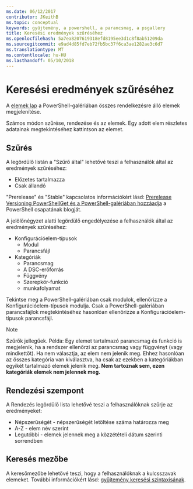 ```yaml
---
ms.date: 06/12/2017
contributor: JKeithB
ms.topic: conceptual
keywords: gyűjtemény, a powershell, a parancsmag, a psgallery
title: Keresési eredmények szűréséhez
ms.openlocfilehash: 5a7ea8207619318efd8195ee3d1c8f8ab51209da
ms.sourcegitcommit: e9ad4d85fd7eb72fb5bc37f6ca3ae1282ae3c6d7
ms.translationtype: MT
ms.contentlocale: hu-HU
ms.lasthandoff: 05/10/2018
---
```

# <a name="filtering-search-results"></a>Keresési eredmények szűréséhez

A [elemek lap](https://www.powershellgallery.com/items) a PowerShell-galériában összes rendelkezésre álló elemek megjelenítése.

Számos módon szűrése, rendezése és az elemek.
Egy adott elem részletes adatainak megtekintéséhez kattintson az elemet.

## <a name="filter-by"></a>Szűrés

A legördülő listán a "Szűrő által" lehetővé teszi a felhasználók által az eredmények szűréséhez:
- Előzetes tartalmazza
- Csak állandó

"Prerelease" és "Stable" kapcsolatos információkért lásd: [Prerelease Versioning PowerShellGet és a PowerShell-galériában hozzáadja](https://blogs.msdn.microsoft.com/powershell/2017/12/05/prerelease-versioning-added-to-powershellget-and-powershell-gallery/) a PowerShell csapatának blogját.

A jelölőnégyzet alatti legördülő engedélyezése a felhasználók által az eredmények szűréséhez:
- Konfigurációelem-típusok
  - Modul
  - Parancsfájl
- Kategóriák
  - Parancsmag
  - A DSC-erőforrás
  - Függvény
  - Szerepkör-funkció
  - munkafolyamat

Tekintse meg a PowerShell-galériában csak modulok, ellenőrizze a Konfigurációelem-típusok modulja.
Csak a PowerShell-galériában parancsfájlok megtekintéséhez hasonlóan ellenőrizze a Konfigurációelem-típusok parancsfájl.

> [!NOTE]
> Szűrők jellegűek.
> Példa: Egy elemet tartalmazó parancsmag és funkció is megjelenik, ha a rendszer ellenőrzi az parancsmag vagy függvényt (vagy mindkettőt).
> Ha nem választja, az elem nem jelenik meg.
> Ehhez hasonlóan az összes kategória van kiválasztva, ha csak az ezekben a kategóriákban egyikét tartalmazó elemek jelenik meg.
> **Nem tartoznak sem, ezen kategóriák elemek nem jelennek meg.**

## <a name="sort-by"></a>Rendezési szempont

A Rendezés legördülő lista lehetővé teszi a felhasználóknak szűrje az eredményeket:
- Népszerűségét - népszerűségét letöltése száma határozza meg
- A-Z - elem név szerint
- Legutóbbi - elemek jelennek meg a közzétételi dátum szerinti sorrendben

## <a name="search-box"></a>Keresés mezőbe

A keresőmezőbe lehetővé teszi, hogy a felhasználóknak a kulcsszavak elemeket.
További információkért lásd: [gyűjtemény keresési szintaxisának](search-syntax.md).